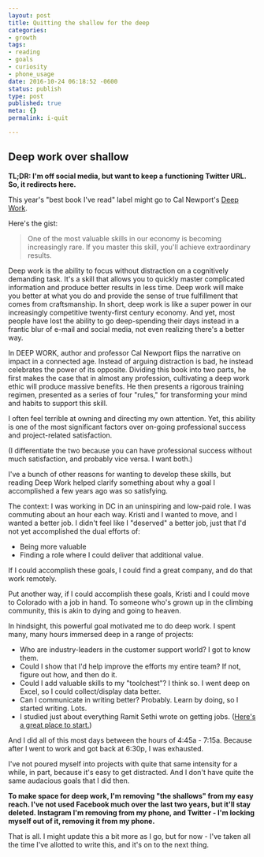 ```yaml
---
layout: post
title: Quitting the shallow for the deep
categories:
- growth
tags:
- reading
- goals
- curiosity
- phone_usage
date: 2016-10-24 06:18:52 -0600
status: publish
type: post
published: true
meta: {}
permalink: i-quit

---
```


## Deep work over shallow

**TL;DR: I'm off social media, but want to keep a functioning Twitter URL. So, it redirects here.**

This year's "best book I've read" label might go to Cal Newport's [Deep Work](https://www.amazon.com/Deep-Work-Focused-Success-Distracted/dp/1455586692).

Here's the gist:

> One of the most valuable skills in our economy is becoming increasingly rare. If you master this skill, you'll achieve extraordinary results.

Deep work is the ability to focus without distraction on a cognitively demanding task. It's a skill that allows you to quickly master complicated information and produce better results in less time. Deep work will make you better at what you do and provide the sense of true fulfillment that comes from craftsmanship. In short, deep work is like a super power in our increasingly competitive twenty-first century economy. And yet, most people have lost the ability to go deep-spending their days instead in a frantic blur of e-mail and social media, not even realizing there's a better way.

In DEEP WORK, author and professor Cal Newport flips the narrative on impact in a connected age. Instead of arguing distraction is bad, he instead celebrates the power of its opposite. Dividing this book into two parts, he first makes the case that in almost any profession, cultivating a deep work ethic will produce massive benefits. He then presents a rigorous training regimen, presented as a series of four "rules," for transforming your mind and habits to support this skill.

I often feel terrible at owning and directing my own attention. Yet, this ability is one of the most significant factors over on-going professional success
and project-related satisfaction.

(I differentiate the two because you can have professional success without much satisfaction, and probably vice versa. I want both.)

I've a bunch of other reasons for wanting to develop these skills, but reading Deep Work helped clarify something about why a goal I accomplished a few years ago was so satisfying.

The context: I was working in DC in an uninspiring and low-paid role. I was commuting about an hour each way. Kristi and I wanted to move, and I wanted a better job. I didn't feel like I "deserved" a better job, just that I'd not yet accomplished the dual efforts of:

* Being more valuable
* Finding a role where I could deliver that additional value.

If I could accomplish these goals, I could find a great company, and do that work remotely.

Put another way, if I could accomplish these goals, Kristi and I could move to Colorado with a job in hand. To someone who's grown up in the climbing community, this is akin to dying and going to heaven.

In hindsight, this powerful goal motivated me to do deep work. I spent many, many hours immersed deep in a range of projects:

* Who are industry-leaders in the customer support world? I got to know them.
* Could I show that I'd help improve the efforts my entire team? If not, figure out how, and then do it.
* Could I add valuable skills to my "toolchest"? I think so. I went deep on Excel, so I could collect/display data better.
* Can I communicate in writing better? Probably. Learn by doing, so I started writing. Lots.
* I studied just about everything Ramit Sethi wrote on getting jobs. ([Here's a great place to start.](http://www.iwillteachyoutoberich.com/blog/the-8020-guide-to-finding-a-job-you-love/))

And I did all of this most days between the hours of 4:45a - 7:15a. Because after I went to work and got back at 6:30p, I was exhausted.

I've not poured myself into projects with quite that same intensity for a while, in part, because it's easy to get distracted. And I don't have quite the same audacious goals that I did then.

**To make space for deep work, I'm removing "the shallows" from my easy reach. I've not used Facebook much over the last two years, but it'll stay deleted. Instagram I'm removing from my phone, and Twitter - I'm locking myself out of it, removing it from my phone.**

That is all. I might update this a bit more as I go, but for now - I've taken all the time I've allotted to write this, and it's on to the next thing.
